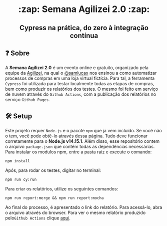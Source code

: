 <h1 align="center">:zap: Semana Agilizei 2.0 :zap:</h1>
<h2 align="center">Cypress na prática, do zero à integração contínua</h2>

## :question: Sobre

A **Semana Agilizei 2.0** é um evento online e gratuito, organizado pela equipe da [Agilizei](https://agilizei.com/), na qual o [@samlucax](https://github.com/samlucax) nos ensinou a como automatizar processos de compras em uma loja virtual fictícia. 
Para tal, a ferramenta `Cypress` foi utilizada para testar localmente todas as etapas de compras, bem como produzir os relatórios dos testes. O mesmo foi feito em serviço de nuvem através do `Github Actions`, com a publicação dos relatórios no serviço `Github Pages`.

## :hammer_and_wrench: Setup

Este projeto requer `Node.js` e o pacote `npm` que ja vem incluído. Se você não o tem, você pode obtê-lo através dessa página. Tudo deve funcionar corretamente para o **Node.js v14.15.1**. Além disso, esse repositório contem o arquivo `package.json` que contém todas as dependências necessárias. Para instalar os modulos npm, entre a pasta raiz e execute o comando:

`npm install`

Após, para rodar os testes, digitar no terminal:

`npm run cy:run`

Para criar os relatórios, utilize os seguintes comandos:

`npm run report:merge && npm run report:mocha`

Ao final do processo, é apresentado o link do relatório. Para acessá-lo, abra o arquivo através do browser.
Para ver o mesmo relatório produzido pelo`Github Actions` clique [aqui](https://lobophf.github.io/semana-agilizei/).
